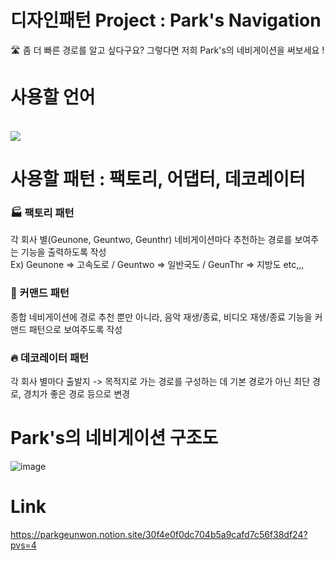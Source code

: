# 디자인패턴 Project : Park's Navigation

🛣️ 좀 더 빠른 경로를 알고 싶다구요? 그렇다면 저희 Park's의 네비게이션을 써보세요 !

# 사용할 언어
<br>
<img src="https://img.shields.io/badge/JavaScript-F7DF1E?style= flat&logo=JS&logoColor=white"/>

# 사용할 패턴 : 팩토리, 어댑터, 데코레이터

### 🏭 팩토리 패턴
각 회사 별(Geunone, Geuntwo, Geunthr) 네비게이션마다 추천하는 경로를 보여주는 기능을 출력하도록 작성<br>
Ex) Geunone => 고속도로 / Geuntwo => 일반국도 / GeunThr => 지방도 etc,,,

### 🔌 커맨드 패턴
종합 네비게이션에 경로 추천 뿐만 아니라, 음악 재생/종료, 비디오 재생/종료 기능을 커맨드 패턴으로 보여주도록 작성

### 🔥 데코레이터 패턴
각 회사 별마다 출발지 -> 목적지로 가는 경로를 구성하는 데 기본 경로가 아닌 최단 경로, 경치가 좋은 경로 등으로 변경

# Park's의 네비게이션 구조도
![image](https://github.com/Geunone2/DesignPattern/assets/101256141/b0b7fefd-a13c-4f88-a193-ec517ce0c449)


# Link
https://parkgeunwon.notion.site/30f4e0f0dc704b5a9cafd7c56f38df24?pvs=4
